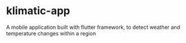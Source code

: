 # klimatic-app
A mobile application built with flutter framework, to detect weather and temperature changes within a region
